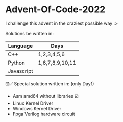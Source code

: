 # Advent-Of-Code-2022
I challenge this advent in the craziest possible way :>


Solutions be written in:

| Language | Days |
| --- | --- |
| C++ |1,2,3,4,5,6 |
| Python | 1,6,7,8,9,10,11 |
| Javascript | |

☑️✅
Special solution written in: (only Day1)
- Asm amd64 without libraries ☑️
- Linux Kernel Driver
- Windows Kernel Driver
- Fpga Verilog hardware circuit
